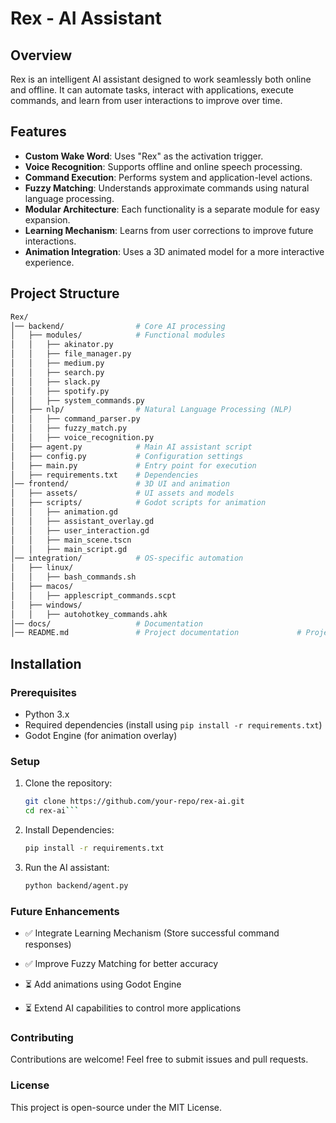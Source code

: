 # Rex - AI Assistant  

## Overview  
Rex is an intelligent AI assistant designed to work seamlessly both online and offline. It can automate tasks, interact with applications, execute commands, and learn from user interactions to improve over time.  

## Features  
- **Custom Wake Word**: Uses "Rex" as the activation trigger.  
- **Voice Recognition**: Supports offline and online speech processing.  
- **Command Execution**: Performs system and application-level actions.  
- **Fuzzy Matching**: Understands approximate commands using natural language processing.  
- **Modular Architecture**: Each functionality is a separate module for easy expansion.  
- **Learning Mechanism**: Learns from user corrections to improve future interactions.  
- **Animation Integration**: Uses a 3D animated model for a more interactive experience.  

## Project Structure  
```sh
Rex/
│── backend/                # Core AI processing
│   ├── modules/            # Functional modules
│   │   ├── akinator.py
│   │   ├── file_manager.py
│   │   ├── medium.py
│   │   ├── search.py
│   │   ├── slack.py
│   │   ├── spotify.py
│   │   ├── system_commands.py
│   ├── nlp/                # Natural Language Processing (NLP)
│   │   ├── command_parser.py
│   │   ├── fuzzy_match.py
│   │   ├── voice_recognition.py
│   ├── agent.py            # Main AI assistant script
│   ├── config.py           # Configuration settings
│   ├── main.py             # Entry point for execution
│   ├── requirements.txt    # Dependencies
│── frontend/               # 3D UI and animation
│   ├── assets/             # UI assets and models
│   ├── scripts/            # Godot scripts for animation
│   │   ├── animation.gd
│   │   ├── assistant_overlay.gd
│   │   ├── user_interaction.gd
│   │   ├── main_scene.tscn
│   │   ├── main_script.gd
│── integration/            # OS-specific automation
│   ├── linux/
│   │   ├── bash_commands.sh
│   ├── macos/
│   │   ├── applescript_commands.scpt
│   ├── windows/
│   │   ├── autohotkey_commands.ahk
│── docs/                   # Documentation
│── README.md               # Project documentation             # Project documentation
```
## Installation  
### Prerequisites  
- Python 3.x  
- Required dependencies (install using `pip install -r requirements.txt`)  
- Godot Engine (for animation overlay)  

### Setup  
1. Clone the repository:  
   ```sh
   git clone https://github.com/your-repo/rex-ai.git
   cd rex-ai```
   
2. Install Dependencies:
   ```bash
   pip install -r requirements.txt

3. Run the AI assistant:
   ```bash
   python backend/agent.py
   
### Future Enhancements

- ✅ Integrate Learning Mechanism (Store successful command responses)

- ✅ Improve Fuzzy Matching for better accuracy

- ⏳ Add animations using Godot Engine

- ⏳ Extend AI capabilities to control more applications

### Contributing

Contributions are welcome! Feel free to submit issues and pull requests.

### License

This project is open-source under the MIT License.

